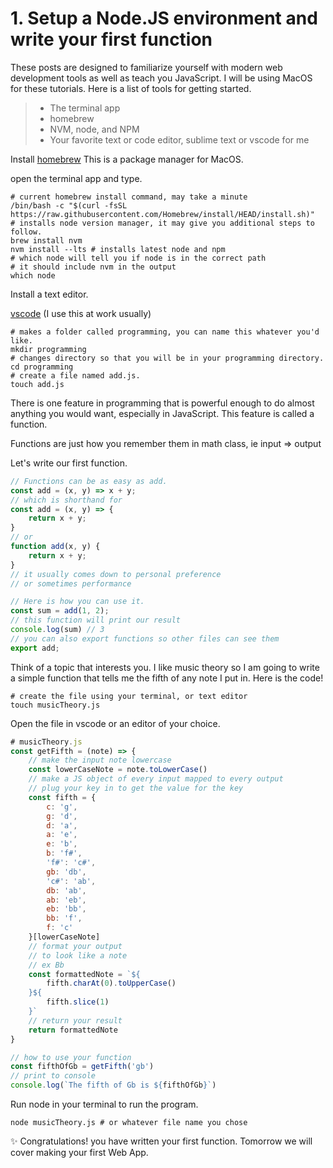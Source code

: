 # 1. Setup a Node.JS environment and write your first function

These posts are designed to familiarize yourself with modern web development tools as well as teach you JavaScript. I will be using MacOS for these tutorials. Here is a list of tools for getting started.

> - The terminal app
> - homebrew
> - NVM, node, and NPM
> - Your favorite text or code editor, sublime text or vscode for me

Install [homebrew](https://brew.sh) This is a package manager for MacOS.


open the terminal app and type.

```shell
# current homebrew install command, may take a minute
/bin/bash -c "$(curl -fsSL https://raw.githubusercontent.com/Homebrew/install/HEAD/install.sh)"
# installs node version manager, it may give you additional steps to follow.
brew install nvm 
nvm install --lts # installs latest node and npm
# which node will tell you if node is in the correct path
# it should include nvm in the output
which node
```

Install a text editor.

[vscode](https://code.visualstudio.com/Download) (I use this at work usually)

```shell
# makes a folder called programming, you can name this whatever you'd like.
mkdir programming
# changes directory so that you will be in your programming directory.
cd programming
# create a file named add.js.
touch add.js
```

There is one feature in programming that is powerful enough to do almost anything you would want, especially in JavaScript. This feature is called a function.

Functions are just how you remember them in math class, ie input => output

Let's write our first function.

```javascript
// Functions can be as easy as add.
const add = (x, y) => x + y;
// which is shorthand for
const add = (x, y) => {
    return x + y;
}
// or
function add(x, y) { 
    return x + y;
}
// it usually comes down to personal preference
// or sometimes performance

// Here is how you can use it.
const sum = add(1, 2);
// this function will print our result
console.log(sum) // 3
// you can also export functions so other files can see them
export add;
```

Think of a topic that interests you. I like music theory so I am going to write a simple function that tells me the fifth of any note I put in. Here is the code!

```
# create the file using your terminal, or text editor
touch musicTheory.js
```

Open the file in vscode or an editor of your choice.

```javascript
# musicTheory.js
const getFifth = (note) => {
    // make the input note lowercase
    const lowerCaseNote = note.toLowerCase()
    // make a JS object of every input mapped to every output
    // plug your key in to get the value for the key
    const fifth = {
        c: 'g',
        g: 'd',
        d: 'a',
        a: 'e',
        e: 'b',
        b: 'f#',
        'f#': 'c#',
        gb: 'db',
        'c#': 'ab',
        db: 'ab',
        ab: 'eb',
        eb: 'bb',
        bb: 'f',
        f: 'c'
    }[lowerCaseNote]
    // format your output
    // to look like a note
    // ex Bb
    const formattedNote = `${
        fifth.charAt(0).toUpperCase()
    }${
        fifth.slice(1)
    }`
    // return your result
    return formattedNote
}

// how to use your function
const fifthOfGb = getFifth('gb')
// print to console
console.log(`The fifth of Gb is ${fifthOfGb}`)
```

Run node in your terminal to run the program.

```
node musicTheory.js # or whatever file name you chose
```

✨ Congratulations! you have written your first function. Tomorrow we will cover making your first Web App.
